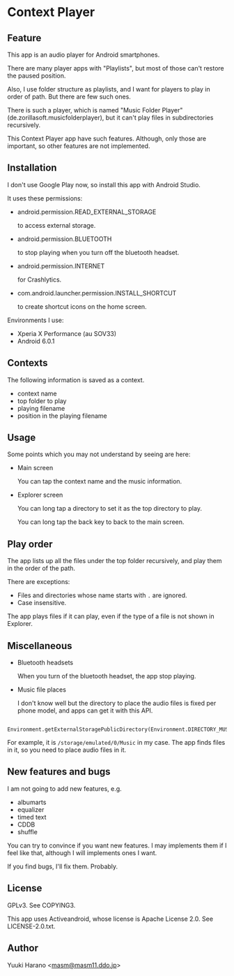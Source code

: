 # Context Player

## Feature

This app is an audio player for Android smartphones.

There are many player apps with "Playlists", but most of those can't restore
the paused position.

Also, I use folder structure as playlists, and I want for players to play
in order of path. But there are few such ones.

There is such a player, which is named "Music Folder Player" (de.zorillasoft.musicfolderplayer),
but it can't play files in subdirectories recursively.

This Context Player app have such features.
Although, only those are important, so other features are not implemented.

## Installation

I don't use Google Play now, so install this app with Android Studio.

It uses these permissions:

- android.permission.READ_EXTERNAL_STORAGE

  to access external storage.

- android.permission.BLUETOOTH

  to stop playing when you turn off the bluetooth headset.

- android.permission.INTERNET

  for Crashlytics.

- com.android.launcher.permission.INSTALL_SHORTCUT

  to create shortcut icons on the home screen.

Environments I use:

- Xperia X Performance (au SOV33)
- Android 6.0.1

## Contexts

The following information is saved as a context.

  - context name
  - top folder to play
  - playing filename
  - position in the playing filename

## Usage

Some points which you may not understand by seeing are here:

- Main screen

  You can tap the context name and the music information.

- Explorer screen

  You can long tap a directory to set it as the top directory to play.

  You can long tap the back key to back to the main screen.

## Play order

The app lists up all the files under the top folder recursively, and
play them in the order of the path.

There are exceptions:
- Files and directories whose name starts with `.` are ignored.
- Case insensitive.

The app plays files if it can play, even if the type of a file is not shown
in Explorer.

## Miscellaneous

- Bluetooth headsets

  When you turn of the bluetooth headset, the app stop playing.

- Music file places

  I don't know well but the directory to place the audio files is fixed
  per phone model, and apps can get it with this API.
```
    Environment.getExternalStoragePublicDirectory(Environment.DIRECTORY_MUSIC);
```
  For example, it is `/storage/emulated/0/Music` in my case.
  The app finds files in it, so you need to place audio files in it.

## New features and bugs

I am not going to add new features, e.g.

- albumarts
- equalizer
- timed text
- CDDB
- shuffle

You can try to convince if you want new features.
I may implements them if I feel like that,
although I will implements ones I want.

If you find bugs, I'll fix them. Probably.

## License

GPLv3. See COPYING3.

This app uses Activeandroid, whose license is Apache License 2.0.
See LICENSE-2.0.txt.

## Author

Yuuki Harano &lt;masm@masm11.ddo.jp&gt;
